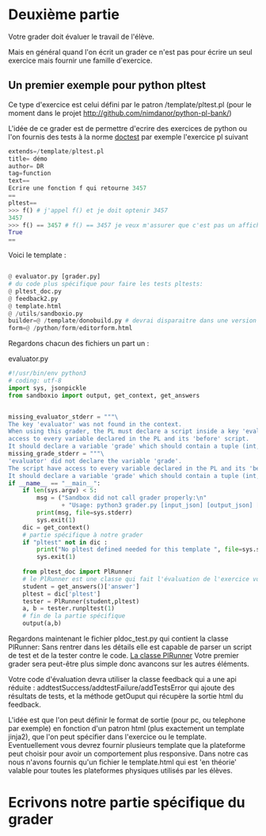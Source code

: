 
# Deuxième partie 

Votre grader doit évaluer le travail de l'élève.

Mais en général quand l'on écrit un grader ce n'est pas pour écrire un seul exercice mais fournir une famille d'exercice.

## Un premier exemple pour python pltest 

Ce type d'exercice est celui défini par le patron /template/pltest.pl (pour le moment dans le projet 
http://github.com/nimdanor/python-pl-bank/)

L'idée de ce grader est de permettre d'ecrire des exercices de python ou l'on fournis  des tests à la norme [doctest](https://docs.python.org/3/library/doctest.html) par exemple l'exercice pl suivant 

```python
extends=/template/pltest.pl
title= démo
author= DR
tag=function
text==
Ecrire une fonction f qui retourne 3457
==
pltest==
>>> f() # j'appel f() et je doit optenir 3457
3457
>>> f() == 3457 # f() == 3457 je veux m'assurer que c'est pas un affichage
True
==
```


Voici le template :

```python

@ evaluator.py [grader.py]
# du code plus spécifique pour faire les tests pltests:
@ pltest_doc.py
@ feedback2.py
@ template.html
@ /utils/sandboxio.py
builder=@ /template/donobuild.py # devrai disparaitre dans une version ultérieur
form=@ /python/form/editorform.html

```

Regardons chacun des fichiers un part un :

evaluator.py
```python
#!/usr/bin/env python3
# coding: utf-8
import sys, jsonpickle
from sandboxio import output, get_context, get_answers


missing_evaluator_stderr = """\
The key 'evaluator' was not found in the context.
When using this grader, the PL must declare a script inside a key 'evaluator'. This script have
access to every variable declared in the PL and its 'before' script.
It should declare a variable 'grade' which should contain a tuple (int, feedback) where int is the grade between [0, 100]."""
missing_grade_stderr = """\
'evaluator' did not declare the variable 'grade'. 
The script have access to every variable declared in the PL and its 'before' script.
It should declare a variable 'grade' which should contain a tuple (int, feedback) where int is the grade between [0, 100]."""
if __name__ == "__main__":
    if len(sys.argv) < 5:
        msg = ("Sandbox did not call grader properly:\n"
               + "Usage: python3 grader.py [input_json] [output_json] [answer_file] [feedback_file]")
        print(msg, file=sys.stderr)
        sys.exit(1)
    dic = get_context()
    # partie spécifique à notre grader 
    if "pltest" not in dic :
        print("No pltest defined needed for this template ", file=sys.stderr)
        sys.exit(1)
    
    from pltest_doc import PlRunner
    # le PlRunner est une classe qui fait l'évaluation de l'exercice voir le fichier suivant 
    student = get_answers()['answer']
    pltest = dic['pltest']
    tester = PlRunner(student,pltest)
    a, b = tester.runpltest(1)
    # fin de la partie spécifique 
    output(a,b)
```

Regardons maintenant le fichier pldoc_test.py qui contient la classe PlRunner:
Sans rentrer dans les détails elle est capable de parser un script de test et de la tester contre le code.
[La classe PlRunner](https://github.com/nimdanor/python-pl-bank/blob/master/template/pltest_doc.py)
Votre premier grader sera peut-être plus simple donc avancons sur les autres éléments.

Votre code d'évaluation devra utiliser la classe feedback qui a une api réduite :
 addtestSuccess/addtestFailure/addTestsError qui ajoute des résultats de tests,
 et la méthode getOuput qui récupère la sortie html du feedback.
 
 L'idée est que l'on peut définir le format de sortie (pour pc, ou telephone par exemple) en fonction d'un patron html (plus exactement un template jinja2), que l'on peut spécifier dans l'exercice ou le template. 
 Eventuellement vous devrez fournir plusieurs template que la plateforme peut choisir pour avoir un comportement plus responsive.
 Dans notre cas nous n'avons fournis qu'un fichier le template.html qui est 'en théorie' valable pour toutes les plateformes physiques utilisés par les élèves.
 
 
 # Ecrivons notre partie spécifique du grader 
 
 
 
 
 
 
 
 




